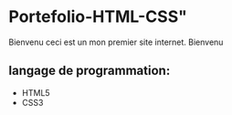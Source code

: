 # Portefolio-HTML-CSS" 

Bienvenu ceci est un mon premier site internet. Bienvenu

## langage de programmation:


* HTML5
* CSS3


